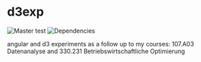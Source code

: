 d3exp
=====

![Master test](https://travis-ci.org/geoHeil/d3exp.png?branch=master
 "Master Unit Test")
![Dependencies](/path/to/img.jpg "Dependencies")



angular and d3 experiments as a follow up to my courses: 107.A03 Datenanalyse and 330.231 Betriebswirtschaftliche Optimierung

